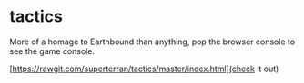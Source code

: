 # tactics

More of a homage to Earthbound than  anything, pop the browser console to see the game console.

[https://rawgit.com/superterran/tactics/master/index.html](check it out)

